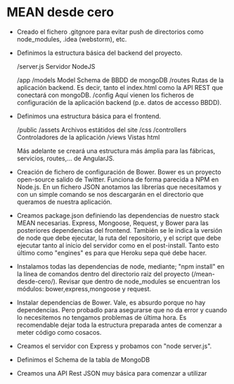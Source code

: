 # MEAN desde cero

- Creado el fichero .gitgnore para evitar push de directorios como node_modules, .idea (webstorm), etc.

- Definimos la estructura básica del backend del proyecto.

    /server.js      Servidor NodeJS

    /app
        /models     Model Schema de BBDD de mongoDB
        /routes     Rutas de la aplicación backend. Es decir, tanto el index.html como la API REST que conectará con mongoDB.
    /config         Aquí vienen los ficheros de configuración de la aplicación backend (p.e. datos de accesso BBDD).

- Definimos una estructura básica para el frontend.

    /public
        /assets         Archivos estátidos del site
            /css
        /controllers    Controladores de la aplicación
        /views          Vistas html

    Más adelante se creará una estructura más ámplia para las fábricas, servicios, routes,... de AngularJS.

- Creación de fichero de configuración de Bower. Bower es un proyecto open-source salido de Twitter. Funciona de forma parecida a NPM en Node.js. En un fichero JSON anotamos las librerías que necesitamos y con un simple comando se nos descargarán en el directorio que queramos de nuestra aplicación.

- Creamos package.json definiendo las dependencias de nuestro stack MEAN necesarias. Express, Mongoose, Request, y Bower para las posteriores dependencias del frontend. También se le indica la versión de node que debe ejecutar, la ruta del repositorio, y el script que debe ejecutar tanto al inicio del servidor como en el post-install. Tanto esto último como "engines" es para que Heroku sepa qué debe hacer.

- Instalamos todas las dependencias de node, mediante; "npm install" en la línea de comandos dentro del directorio raiz del proyecto (/mean-desde-cero/). Revisar que dentro de node_modules se encuentran los módulos: bower,express,mongoose y request.

- Instalar dependencias de Bower. Vale, es absurdo porque no hay dependencias. Pero probadlo para asegurarse que no da error y cuando lo necesitemos no tengamos problemas de última hora. Es recomendable dejar toda la estructura preparada antes de comenzar a meter código como cosacos.

- Creamos el servidor con Express y probamos con "node server.js".

- Definimos el Schema de la tabla de MongoDB

- Creamos una API Rest JSON muy básica para comenzar a utilizar

